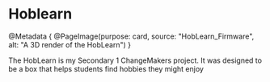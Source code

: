 # Hoblearn

@Metadata {
    @PageImage(purpose: card, source: "HobLearn_Firmware", alt: "A 3D render of the HobLearn")
}

The HobLearn is my Secondary 1 ChangeMakers project. It was designed to be a box that helps students find hobbies they might enjoy